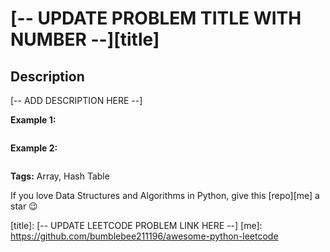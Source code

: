 # [-- UPDATE PROBLEM TITLE WITH NUMBER --][title]

## Description

[-- ADD DESCRIPTION HERE --]

**Example 1:**
```text
```

**Example 2:**
```text
```

**Tags:** Array, Hash Table

If you love Data Structures and Algorithms in Python, give this [repo][me] a star :wink:

[title]: [-- UPDATE LEETCODE PROBLEM LINK HERE --]
[me]: https://github.com/bumblebee211196/awesome-python-leetcode
